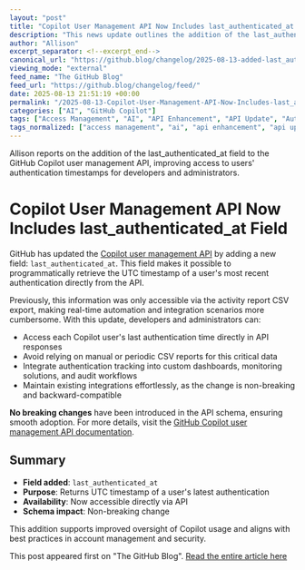 ```yaml
---
layout: "post"
title: "Copilot User Management API Now Includes last_authenticated_at Field"
description: "This news update outlines the addition of the last_authenticated_at field to the GitHub Copilot user management API. The enhancement enables developers and administrators to programmatically access the UTC timestamp of a user’s latest authentication, previously only available through activity report CSV exports. The change delivers feature parity and improves data accessibility without introducing breaking changes."
author: "Allison"
excerpt_separator: <!--excerpt_end-->
canonical_url: "https://github.blog/changelog/2025-08-13-added-last_authenticated_at-to-the-copilot-user-management-api"
viewing_mode: "external"
feed_name: "The GitHub Blog"
feed_url: "https://github.blog/changelog/feed/"
date: 2025-08-13 21:51:19 +00:00
permalink: "/2025-08-13-Copilot-User-Management-API-Now-Includes-last_authenticated_at-Field.html"
categories: ["AI", "GitHub Copilot"]
tags: ["Access Management", "AI", "API Enhancement", "API Update", "Authentication Timestamp", "Copilot User Management API", "Feature Parity", "GitHub Copilot", "News", "REST API", "User Management"]
tags_normalized: ["access management", "ai", "api enhancement", "api update", "authentication timestamp", "copilot user management api", "feature parity", "github copilot", "news", "rest api", "user management"]
---
```


Allison reports on the addition of the last_authenticated_at field to the GitHub Copilot user management API, improving access to users' authentication timestamps for developers and administrators.<!--excerpt_end-->

# Copilot User Management API Now Includes last_authenticated_at Field

GitHub has updated the [Copilot user management API](https://docs.github.com/rest/copilot/copilot-user-management?apiVersion=2022-11-28#list-all-copilot-seat-assignments-for-an-organization) by adding a new field: `last_authenticated_at`. This field makes it possible to programmatically retrieve the UTC timestamp of a user's most recent authentication directly from the API.

Previously, this information was only accessible via the activity report CSV export, making real-time automation and integration scenarios more cumbersome. With this update, developers and administrators can:

- Access each Copilot user's last authentication time directly in API responses
- Avoid relying on manual or periodic CSV reports for this critical data
- Integrate authentication tracking into custom dashboards, monitoring solutions, and audit workflows
- Maintain existing integrations effortlessly, as the change is non-breaking and backward-compatible

**No breaking changes** have been introduced in the API schema, ensuring smooth adoption. For more details, visit the [GitHub Copilot user management API documentation](https://docs.github.com/rest/copilot/copilot-user-management?apiVersion=2022-11-28#list-all-copilot-seat-assignments-for-an-organization).

## Summary

- **Field added**: `last_authenticated_at`
- **Purpose**: Returns UTC timestamp of a user's latest authentication
- **Availability**: Now accessible directly via API
- **Schema impact**: Non-breaking change

This addition supports improved oversight of Copilot usage and aligns with best practices in account management and security.

This post appeared first on "The GitHub Blog". [Read the entire article here](https://github.blog/changelog/2025-08-13-added-last_authenticated_at-to-the-copilot-user-management-api)
